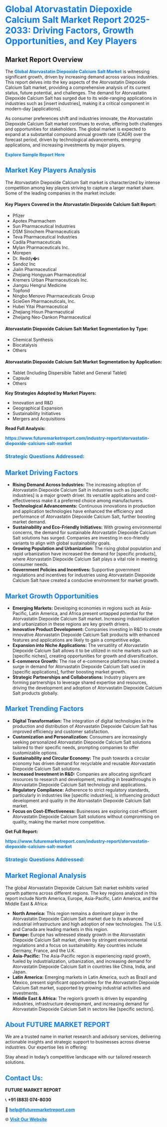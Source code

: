 <h1 style="color: #007BFF;">Global Atorvastatin Diepoxide Calcium Salt Market Report 2025-2033: Driving Factors, Growth Opportunities, and Key Players</h1>

<section id="overview">
<h2>Market Report Overview</h2>
<p>The <a href="https://www.futuremarketreport.com/industry-report/atorvastatin-diepoxide-calcium-salt-market" style="color: #007BFF; text-decoration: none;"><strong>Global Atorvastatin Diepoxide Calcium Salt Market</strong></a> is witnessing significant growth, driven by increasing demand across various industries. This report delves into the key aspects of the Atorvastatin Diepoxide Calcium Salt market, providing a comprehensive analysis of its current status, future potential, and challenges. The demand for Atorvastatin Diepoxide Calcium Salt has surged due to its wide-ranging applications in industries such as [insert industries], making it a critical component in modern-day [applications].</p>
<p>As consumer preferences shift and industries innovate, the Atorvastatin Diepoxide Calcium Salt market continues to evolve, offering both challenges and opportunities for stakeholders. The global market is expected to expand at a substantial compound annual growth rate (CAGR) over the forecast period, driven by technological advancements, emerging applications, and increasing investments by major players.</p>
</section>

<section id="overview">
<p><a href="https://www.futuremarketreport.com/request-sample/reportId=78996" style="color: #007BFF; text-decoration: none;"><strong>Explore Sample Report Here</strong></a></p>
</section>

<section id="key-players">
<h2 style="color: #007BFF;">Market Key Players Analysis</h2>
<p>The Atorvastatin Diepoxide Calcium Salt market is characterized by intense competition among key players striving to capture a larger market share. Some of the leading companies in the market include:</p>
<h4>Key Players Covered in the Atorvastatin Diepoxide Calcium Salt Report:</h4>
<ul><li>Pfizer</li><li>Apotex Pharmachem</li><li>Sun Pharmaceutical Industries</li><li>DSM Sinochem Pharmaceuticals</li><li>Teva Pharmaceutical Industries</li><li>Cadila Pharmaceuticals</li><li>Mylan Pharmaceuticals Inc.</li><li>Morepen</li><li>Dr. Reddy�s</li><li>Sandoz Inc</li><li>Jialin Pharmaceutical</li><li>Zhejiang Hongyuan Pharmaceutical</li><li>Kremers Urban Pharmaceuticals Inc.</li><li>Jiangsu Hengrui Medicine</li><li>Topfond</li><li>Ningbo Menovo Pharmaceuticals Group</li><li>ScieGen Pharmaceuticals, Inc.</li><li>Hubei Yitai Pharmaceutical</li><li>Zhejiang Hisun Pharmacutical</li><li>Zheijang Neo-Dankon Pharmaceutical</li></ul>
<h4>Atorvastatin Diepoxide Calcium Salt Market Segmentation by Type:</h4>
<ul><li>Chemical Synthesis</li><li>Biocatalysis</li><li>Others</li></ul>

<h4>Atorvastatin Diepoxide Calcium Salt Market Segmentation by Application:</h4>
<ul><li>Tablet (Including Dispersible Tablet and General Tablet)</li><li>Capsule</li><li>Others</li></ul>
<p><strong>Key Strategies Adopted by Market Players:</strong></p>
<ul>
<li>Innovation and R&D</li>
<li>Geographical Expansion</li>
<li>Sustainability Initiatives</li>
<li>Mergers and Acquisitions</li>
</ul>
</section>

<section>
<p><strong>Read Full Analysis: </strong></p><a href="https://www.futuremarketreport.com/industry-report/atorvastatin-diepoxide-calcium-salt-market" style="color: #007BFF; text-decoration: none;"><strong>https://www.futuremarketreport.com/industry-report/atorvastatin-diepoxide-calcium-salt-market</strong></a>
<h3 style="color: #007BFF;">Strategic Questions Addressed:</h3>
</section>

<section id="driving-factors">
<h2 style="color: #007BFF;">Market Driving Factors</h2>
<ul>
<li><strong>Rising Demand Across Industries:</strong> The increasing adoption of Atorvastatin Diepoxide Calcium Salt in industries such as [specific industries] is a major growth driver. Its versatile applications and cost-effectiveness make it a preferred choice among manufacturers.</li>
<li><strong>Technological Advancements:</strong> Continuous innovations in production and application technologies have enhanced the efficiency and performance of Atorvastatin Diepoxide Calcium Salt, further boosting market demand.</li>
<li><strong>Sustainability and Eco-Friendly Initiatives:</strong> With growing environmental concerns, the demand for sustainable Atorvastatin Diepoxide Calcium Salt solutions has surged. Companies are investing in eco-friendly variants to align with global sustainability goals.</li>
<li><strong>Growing Population and Urbanization:</strong> The rising global population and rapid urbanization have increased the demand for [specific products], where Atorvastatin Diepoxide Calcium Salt plays a vital role in meeting consumer needs.</li>
<li><strong>Government Policies and Incentives:</strong> Supportive government regulations and incentives for industries using Atorvastatin Diepoxide Calcium Salt have created a conducive environment for market growth.</li>
</ul>
</section>

<section id="growth-opportunities">
<h2 style="color: #007BFF;">Market Growth Opportunities</h2>
<ul>
<li><strong>Emerging Markets:</strong> Developing economies in regions such as Asia-Pacific, Latin America, and Africa present untapped potential for the Atorvastatin Diepoxide Calcium Salt market. Increasing industrialization and urbanization in these regions are key growth drivers.</li>
<li><strong>Innovative Product Development:</strong> Companies investing in R&D to create innovative Atorvastatin Diepoxide Calcium Salt products with enhanced features and applications are likely to gain a competitive edge.</li>
<li><strong>Expansion into Niche Applications:</strong> The versatility of Atorvastatin Diepoxide Calcium Salt allows it to be utilized in niche markets such as [specific niches], creating opportunities for growth and diversification.</li>
<li><strong>E-commerce Growth:</strong> The rise of e-commerce platforms has created a surge in demand for Atorvastatin Diepoxide Calcium Salt used in [specific applications], further boosting market growth.</li>
<li><strong>Strategic Partnerships and Collaborations:</strong> Industry players are forming partnerships to leverage shared expertise and resources, driving the development and adoption of Atorvastatin Diepoxide Calcium Salt products globally.</li>
</ul>
</section>

<section id="trending-factors">
<h2 style="color: #007BFF;">Market Trending Factors</h2>
<ul>
<li><strong>Digital Transformation:</strong> The integration of digital technologies in the production and distribution of Atorvastatin Diepoxide Calcium Salt has improved efficiency and customer satisfaction.</li>
<li><strong>Customization and Personalization:</strong> Consumers are increasingly seeking personalized Atorvastatin Diepoxide Calcium Salt solutions tailored to their specific needs, prompting companies to offer customizable options.</li>
<li><strong>Sustainability and Circular Economy:</strong> The push towards a circular economy has driven demand for recyclable and reusable Atorvastatin Diepoxide Calcium Salt solutions.</li>
<li><strong>Increased Investment in R&D:</strong> Companies are allocating significant resources to research and development, resulting in breakthroughs in Atorvastatin Diepoxide Calcium Salt technology and applications.</li>
<li><strong>Regulatory Compliance:</strong> Adherence to strict regulatory standards, particularly in industries like [specific industries], is influencing product development and quality in the Atorvastatin Diepoxide Calcium Salt market.</li>
<li><strong>Focus on Cost-Effectiveness:</strong> Businesses are exploring cost-efficient Atorvastatin Diepoxide Calcium Salt solutions without compromising on quality, making the market more competitive.</li>
</ul>
</section>

<section>
<p><strong>Get Full Report: </strong></p><a href="https://www.futuremarketreport.com/industry-report/atorvastatin-diepoxide-calcium-salt-market" style="color: #007BFF; text-decoration: none;"><strong>https://www.futuremarketreport.com/industry-report/atorvastatin-diepoxide-calcium-salt-market</strong></a>
<h3 style="color: #007BFF;">Strategic Questions Addressed:</h3>
</section>


<section id="regional-analysis">
<h2 style="color: #007BFF;">Market Regional Analysis</h2>
<p>The global Atorvastatin Diepoxide Calcium Salt market exhibits varied growth patterns across different regions. The key regions analyzed in this report include North America, Europe, Asia-Pacific, Latin America, and the Middle East & Africa:</p>
<ul>
<li><strong>North America:</strong> This region remains a dominant player in the Atorvastatin Diepoxide Calcium Salt market due to its advanced industrial infrastructure and high adoption of new technologies. The U.S. and Canada are leading markets in this region.</li>
<li><strong>Europe:</strong> Europe has witnessed steady growth in the Atorvastatin Diepoxide Calcium Salt market, driven by stringent environmental regulations and a focus on sustainability. Key countries include Germany, France, and the U.K.</li>
<li><strong>Asia-Pacific:</strong> The Asia-Pacific region is experiencing rapid growth, fueled by industrialization, urbanization, and increasing demand for Atorvastatin Diepoxide Calcium Salt in countries like China, India, and Japan.</li>
<li><strong>Latin America:</strong> Emerging markets in Latin America, such as Brazil and Mexico, present significant opportunities for the Atorvastatin Diepoxide Calcium Salt market, supported by growing industrial activities and investments.</li>
<li><strong>Middle East & Africa:</strong> The region’s growth is driven by expanding industries, infrastructure development, and increasing demand for Atorvastatin Diepoxide Calcium Salt in sectors like [specific sectors].</li>
</ul>
</section>

<footer>
<h2 style="color: #007BFF;">About FUTURE MARKET REPORT</h2>
<p>We are a trusted name in market research and advisory services, delivering actionable insights and strategic support to businesses across diverse industries. Our expertise lies in offering:</p>

<p>Stay ahead in today’s competitive landscape with our tailored research solutions.</p>

<h2 style="color: #007BFF;">Contact Us:</h2>
<p><strong>FUTURE MARKET REPORT</strong></p>
<p>📞 <strong>+91 (883) 074-8030</strong></p>
<p>📧 <strong><a href="mailto:help@futuremarketreport.com" style="color: #007BFF;">help@futuremarketreport.com</a></strong></p>
<p>🌐 <strong><a href="https://www.futuremarketreport.com/" style="color: #007BFF;">Visit Our Website</a></strong></p>
</footer>